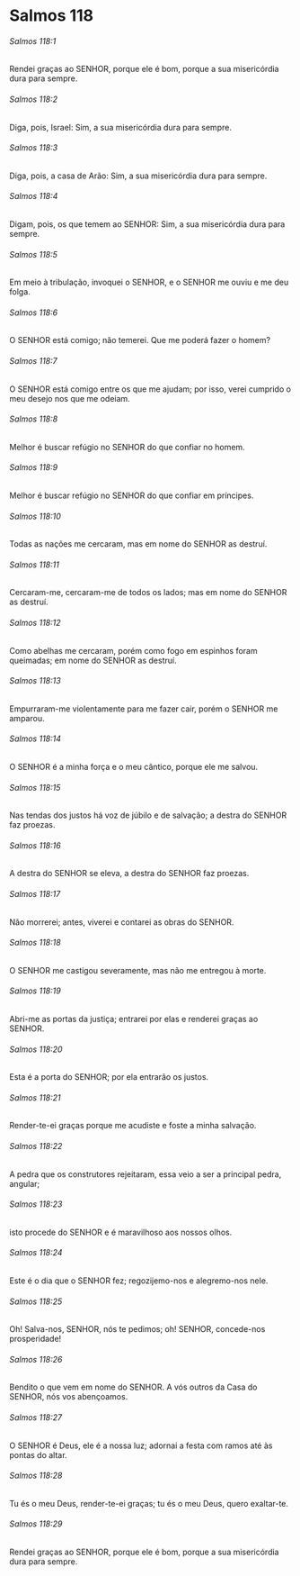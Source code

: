 # Salmos 118

###### Salmos 118:1

Rendei graças ao SENHOR, porque ele é bom, porque a sua misericórdia dura para sempre.

###### Salmos 118:2

Diga, pois, Israel: Sim, a sua misericórdia dura para sempre.

###### Salmos 118:3

Diga, pois, a casa de Arão: Sim, a sua misericórdia dura para sempre.

###### Salmos 118:4

Digam, pois, os que temem ao SENHOR: Sim, a sua misericórdia dura para sempre.

###### Salmos 118:5

Em meio à tribulação, invoquei o SENHOR, e o SENHOR me ouviu e me deu folga.

###### Salmos 118:6

O SENHOR está comigo; não temerei. Que me poderá fazer o homem?

###### Salmos 118:7

O SENHOR está comigo entre os que me ajudam; por isso, verei cumprido o meu desejo nos que me odeiam.

###### Salmos 118:8

Melhor é buscar refúgio no SENHOR do que confiar no homem.

###### Salmos 118:9

Melhor é buscar refúgio no SENHOR do que confiar em príncipes.

###### Salmos 118:10

Todas as nações me cercaram, mas em nome do SENHOR as destruí.

###### Salmos 118:11

Cercaram-me, cercaram-me de todos os lados; mas em nome do SENHOR as destruí.

###### Salmos 118:12

Como abelhas me cercaram, porém como fogo em espinhos foram queimadas; em nome do SENHOR as destruí.

###### Salmos 118:13

Empurraram-me violentamente para me fazer cair, porém o SENHOR me amparou.

###### Salmos 118:14

O SENHOR é a minha força e o meu cântico, porque ele me salvou.

###### Salmos 118:15

Nas tendas dos justos há voz de júbilo e de salvação; a destra do SENHOR faz proezas.

###### Salmos 118:16

A destra do SENHOR se eleva, a destra do SENHOR faz proezas.

###### Salmos 118:17

Não morrerei; antes, viverei e contarei as obras do SENHOR.

###### Salmos 118:18

O SENHOR me castigou severamente, mas não me entregou à morte.

###### Salmos 118:19

Abri-me as portas da justiça; entrarei por elas e renderei graças ao SENHOR.

###### Salmos 118:20

Esta é a porta do SENHOR; por ela entrarão os justos.

###### Salmos 118:21

Render-te-ei graças porque me acudiste e foste a minha salvação.

###### Salmos 118:22

A pedra que os construtores rejeitaram, essa veio a ser a principal pedra, angular;

###### Salmos 118:23

isto procede do SENHOR e é maravilhoso aos nossos olhos.

###### Salmos 118:24

Este é o dia que o SENHOR fez; regozijemo-nos e alegremo-nos nele.

###### Salmos 118:25

Oh! Salva-nos, SENHOR, nós te pedimos; oh! SENHOR, concede-nos prosperidade!

###### Salmos 118:26

Bendito o que vem em nome do SENHOR. A vós outros da Casa do SENHOR, nós vos abençoamos.

###### Salmos 118:27

O SENHOR é Deus, ele é a nossa luz; adornai a festa com ramos até às pontas do altar.

###### Salmos 118:28

Tu és o meu Deus, render-te-ei graças; tu és o meu Deus, quero exaltar-te.

###### Salmos 118:29

Rendei graças ao SENHOR, porque ele é bom, porque a sua misericórdia dura para sempre.

